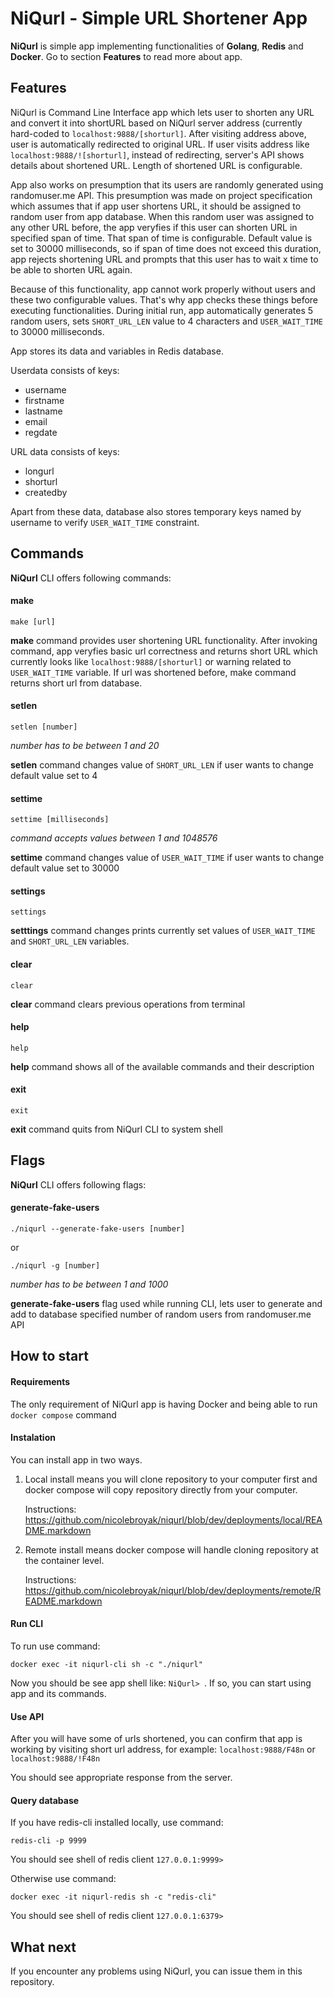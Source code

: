 # NiQurl - Simple URL Shortener App

**NiQurl** is simple app implementing functionalities of **Golang**, **Redis** and **Docker**. Go to section **Features** to read more about app.

## Features

NiQurl is Command Line Interface app which lets user to shorten any URL and convert it into shortURL based on NiQurl server address (currently hard-coded to `localhost:9888/[shorturl]`. After visiting address above, user is automatically redirected to original URL. If user visits address like `localhost:9888/![shorturl]`, instead of redirecting, server's API shows details about shortened URL. Length of shortened URL is configurable. 

App also works on presumption that its users are randomly generated using randomuser.me API. This presumption was made on project specification which assumes that if app user shortens URL, it should be assigned to random user from app database. When this random user was assigned to any other URL before, the app veryfies if this user can shorten URL in specified span of time. That span of time is configurable. Default value is set to 30000 milliseconds, so if span of time does not exceed this duration, app rejects shortening URL and prompts that this user has to wait x time to be able to shorten URL again.

Because of this functionality, app cannot work properly without users and these two configurable values. That's why app checks these things before executing functionalities. During initial run, app automatically generates 5 random users, sets `SHORT_URL_LEN` value to 4 characters and `USER_WAIT_TIME` to 30000 milliseconds.

App stores its data and variables in Redis database. 

Userdata consists of keys:
- username
- firstname
- lastname
- email
- regdate

URL data consists of keys:
- longurl
- shorturl
- createdby

Apart from these data, database also stores temporary keys named by username to verify `USER_WAIT_TIME` constraint.

## Commands

**NiQurl** CLI offers following commands:

#### make

```
make [url]
```

**make** command provides user shortening URL functionality. After invoking command, app veryfies basic url correctness and returns short URL which currently looks like `localhost:9888/[shorturl]` or warning related to `USER_WAIT_TIME` variable. If url was shortened before, make command returns short url from database.

#### setlen

```
setlen [number]
```
_number has to be between 1 and 20_

**setlen** command changes value of `SHORT_URL_LEN` if user wants to change default value set to 4

#### settime

```
settime [milliseconds]
```

_command accepts values between 1 and 1048576_

**settime** command changes value of `USER_WAIT_TIME` if user wants to change default value set to 30000

#### settings

```
settings
```

**setttings** command changes prints currently set values of `USER_WAIT_TIME` and `SHORT_URL_LEN` variables.

#### clear

```
clear
```

**clear** command clears previous operations from terminal

#### help

```
help
```

**help** command shows all of the available commands and their description

#### exit

```
exit
```

**exit** command quits from NiQurl CLI to system shell 

## Flags

**NiQurl** CLI offers following flags:

#### generate-fake-users

```
./niqurl --generate-fake-users [number]
```
or

```
./niqurl -g [number]
```

_number has to be between 1 and 1000_

**generate-fake-users** flag used while running CLI, lets user to generate and add to database specified number of random users from randomuser.me API

## How to start

#### Requirements

The only requirement of NiQurl app is having Docker and being able to run `docker compose` command

#### Instalation

You can install app in two ways.

1. Local install means you will clone repository to your computer first and docker compose will copy repository directly from your computer.
   
   Instructions: https://github.com/nicolebroyak/niqurl/blob/dev/deployments/local/README.markdown
   
2. Remote install means docker compose will handle cloning repository at the       container level. 

   Instructions: https://github.com/nicolebroyak/niqurl/blob/dev/deployments/remote/README.markdown

#### Run CLI

To run use command:

```
docker exec -it niqurl-cli sh -c "./niqurl"
```

Now you should be see app shell like: `NiQurl> `. If so, you can start using app and its commands.

#### Use API

After you will have some of urls shortened, you can confirm that app is working by visiting short url address, for example: `localhost:9888/F48n` or `localhost:9888/!F48n`

You should see appropriate response from the server.

#### Query database

If you have redis-cli installed locally, use command:

```
redis-cli -p 9999
```

You should see shell of redis client `127.0.0.1:9999>`

Otherwise use command:

```
docker exec -it niqurl-redis sh -c "redis-cli"
```

You should see shell of redis client `127.0.0.1:6379>`

## What next

If you encounter any problems using NiQurl, you can issue them in this repository. 

